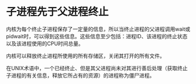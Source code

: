 # 子进程先于父进程终止

内核为每个终止子进程保存了一定量的信息，所以当终止进程的父进程调用wait或pidwait时，可以得到这些信息。这些信息至少包括：进程ID、该进程的终止状态以及该进程使用的CPU时间总量。

内核可以释放终止进程所使用的所有存储区，关闭其打开的所有文件。

在UNIX术语中，一个已经终止、但是其父进程尚未对其进行善后处理（获取终止子进程的有关信息，释放它所占有的资源）的进程称为僵尸进程。